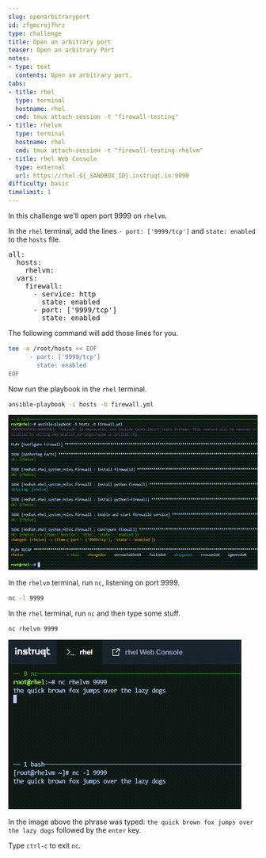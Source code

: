 ```yaml
---
slug: openarbitraryport
id: zfgmcrojfhrz
type: challenge
title: Open an arbitrary port
teaser: Open an arbitrary Port
notes:
- type: text
  contents: Open an arbitrary port.
tabs:
- title: rhel
  type: terminal
  hostname: rhel
  cmd: tmux attach-session -t "firewall-testing"
- title: rhelvm
  type: terminal
  hostname: rhel
  cmd: tmux attach-session -t "firewall-testing-rhelvm"
- title: rhel Web Console
  type: external
  url: https://rhel.${_SANDBOX_ID}.instruqt.io:9090
difficulty: basic
timelimit: 1
---
```


In this challenge we'll open port 9999 on `rhelvm`.

In the `rhel` terminal, add the lines `- port: ['9999/tcp']` and `state: enabled` to the `hosts` file.

<pre>
all:
  hosts:
    rhelvm:
  vars:
    firewall:
      - service: http
        state: enabled
      - port: ['9999/tcp']
        state: enabled
</pre>

The following command will add those lines for you.

```bash
tee -a /root/hosts << EOF
      - port: ['9999/tcp']
        state: enabled
EOF
```

Now run the playbook in the `rhel` terminal.

```bash
ansible-playbook -i hosts -b firewall.yml
```

![applyportopen](../assets/applyportopen.png)

In the `rhelvm` terminal, run `nc`, listening on port 9999.

```bash
nc -l 9999
```

In the `rhel` terminal, run `nc` and then type some stuff.

```bash
nc rhelvm 9999
```

![ncport9999](../assets/ncport9999.png)

In the image above the phrase was typed: `the quick brown fox jumps over the lazy dogs` followed by the `enter` key.

Type `ctrl-c` to exit `nc`.
